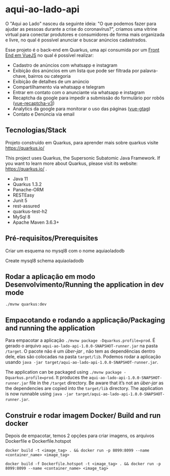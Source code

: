 # aqui-ao-lado-api

O "Aqui ao Lado" nasceu da seguinte ideia: "O que podemos fazer para ajudar as pessoas durante a crise do coronavírus?", criamos uma vitrine virtual para conectar produtores e consumidores de forma mais organizada e livre, no qual é possível anunciar e buscar anúncios cadastrados.

Esse projeto é o back-end em Quarkus, uma api consumida por um [Front End em VueJS](https://github.com/HeptaTecnologia/aqui-ao-lado-vuejs) no qual é possível realizar:

* Cadastro de anúncios com whatsapp e instagram
* Exibição dos anúncios em um lista que pode ser filtrada por palavra-chave, bairros ou categoria
* Exibição de detalhes de um anúncio
* Compartilhamento via whatsapp e telegram
* Entrar em contato com o anunciante via whatsapp e instagram
* Recaptcha da google para impedir a submissão do formulário por robôs ([vue-recaptcha-v3](https://github.com/AurityLab/vue-recaptcha-v3))
* Analytics da google para monitorar o uso das páginas ([vue-gtag](https://github.com/MatteoGabriele/vue-gtag))
* Contato e Denúncia via email

## Tecnologias/Stack 

Projeto construído em Quarkus, para aprender mais sobre quarkus visite https://quarkus.io/

This project uses Quarkus, the Supersonic Subatomic Java Framework.
If you want to learn more about Quarkus, please visit its website: https://quarkus.io/ .

* Java 11
* Quarkus 1.3.2
* Panache-ORM
* RESTEasy
* Junit 5
* rest-assured
* quarkus-test-h2
* MySql 8
* Apache Maven 3.6.3+

## Pré-requisitos/Prerequisites

Criar um esquema no mysql8 com o nome aquiaoladodb

Create mysql8 schema aquiaoladodb

## Rodar a aplicação em modo Desenvolvimento/Running the application in dev mode

```
./mvnw quarkus:dev
```

## Empacotando e rodando a applicação/Packaging and running the application

Para empacotar a aplicação `./mvnw package -Dquarkus.profile=prod`.
É gerado o arquivo `aqui-ao-lado-api-1.0.0-SNAPSHOT-runner.jar` na pasta `/target`.
O pacote não é um _über-jar_ , não tem as dependências dentro dele, elas são colocadas na pasta `target/lib`.
Podemos rodar a aplicação usando `java -jar target/aqui-ao-lado-api-1.0.0-SNAPSHOT-runner.jar`.

The application can be packaged using `./mvnw package -Dquarkus.profile=prod`.
It produces the `aqui-ao-lado-api-1.0.0-SNAPSHOT-runner.jar` file in the `/target` directory.
Be aware that it’s not an _über-jar_ as the dependencies are copied into the `target/lib` directory.
The application is now runnable using `java -jar target/aqui-ao-lado-api-1.0.0-SNAPSHOT-runner.jar`.

## Construir e rodar imagem Docker/ Build and run docker

Depois de empacotar, temos 2 opções para criar imagens, os arquivos Dockerfile e Dockerfile.hotspot

```
docker build -t <image_tag> . && docker run -p 8099:8099 --name <container_name> <image_tag>
```
``` 
docker build -f Dockerfile.hotspot -t <image_tag> . && docker run -p 8099:8099 --name <container_name> <image_tag> 
```

